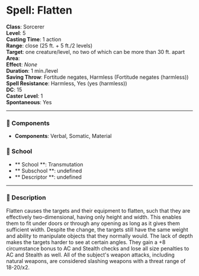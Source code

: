 
# Spell: Flatten
**Class**: Sorcerer  
**Level**: 5  
**Casting Time**: 1 action  
**Range**: close (25 ft. + 5 ft./2 levels)  
**Target**: one creature/level, no two of which can be more than 30 ft. apart   
**Area**:   
**Effect**: _None_  
**Duration**: 1 min./level  
**Saving Throw**: Fortitude negates, Harmless (Fortitude negates (harmless))  
**Spell Resistance**: Harmless, Yes (yes (harmless))  
**DC**: 15  
**Caster Level**: 1  
**Spontaneous**: Yes

---

### 🔮 Components
- **Components**: Verbal, Somatic, Material

### 🏫 School
- ** School **: Transmutation
- ** Subschool **: undefined
- ** Descriptor **: undefined
---

### 📜 Description
Flatten causes the targets and their equipment to flatten, such that they are effectively two-dimensional, having only height and width. This enables them to fit under doors or through any opening as long as it gives them sufficient width. Despite the change, the targets still have the same weight and ability to manipulate objects that they normally would. The lack of depth makes the targets harder to see at certain angles. They gain a +8 circumstance bonus to AC and Stealth checks and lose all size penalties to AC and Stealth as well. All of the subject's weapon attacks, including natural weapons, are considered slashing weapons with a threat range of 18-20/x2.
